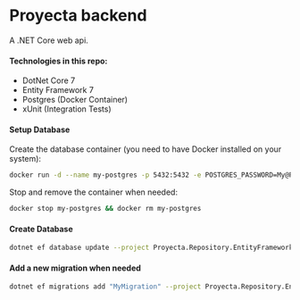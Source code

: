 # Proyecta backend
A .NET Core web api.

#### Technologies in this repo:
* DotNet Core 7
* Entity Framework 7
* Postgres (Docker Container)
* xUnit (Integration Tests)

#### Setup Database
Create the database container (you need to have Docker installed on your system):

```sh
docker run -d --name my-postgres -p 5432:5432 -e POSTGRES_PASSWORD=My@Passw0rd postgres
```

Stop and remove the container when needed:

```sh
docker stop my-postgres && docker rm my-postgres
```

#### Create Database

```sh
dotnet ef database update --project Proyecta.Repository.EntityFramework --startup-project Proyecta.Web
```

#### Add a new migration when needed

```sh
dotnet ef migrations add "MyMigration" --project Proyecta.Repository.EntityFramework --startup-project Proyecta.Web
```
